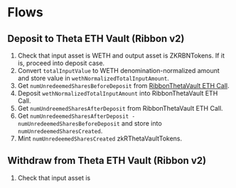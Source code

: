 # Flows

## Deposit to Theta ETH Vault (Ribbon v2)

1. Check that input asset is WETH and output asset is ZKRBNTokens. If it is, proceed into deposit case.
2. Convert `totalInputValue` to WETH denomination-normalized amount and store value in `wethNormalizedTotalInputAmount`.
3. Get `numUnredeemedSharesBeforeDeposit` from [RibbonThetaVault ETH Call](https://etherscan.io/address/0x0FABaF48Bbf864a3947bdd0Ba9d764791a60467A).
4. Deposit `wethNormalizedTotalInputAmount` into RibbonThetaVault ETH Call.
5. Get `numUndreemedSharesAfterDeposit` from RibbonThetaVault ETH Call.
6. Get `numUnredeemedSharesAfterDeposit - numUnredeemedSharesBeforeDeposit` and store into `numUnredeemedSharesCreated`.
7. Mint `numUnredeemedSharesCreated` zkRThetaVaultTokens.

## Withdraw from Theta ETH Vault (Ribbon v2)

1. Check that input asset is 
